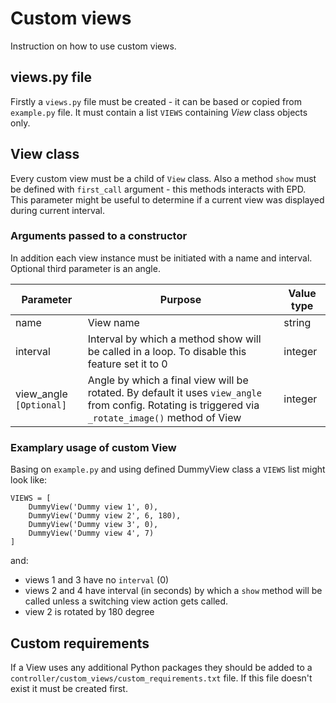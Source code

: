 # Custom views

Instruction on how to use custom views.

## views.py file

Firstly a `views.py` file must be created - it can be based or copied from `example.py` file. It must contain a list `VIEWS` containing *View* class objects only.

## View class

Every custom view must be a child of `View` class. Also a method `show` must be defined with `first_call` argument - this methods interacts with EPD. This parameter might be useful to determine if a current view was displayed during current interval.

### Arguments passed to a constructor

In addition each view instance must be initiated with a name and interval. Optional third parameter is an angle.

| Parameter | Purpose | Value type |
| --- | --- | --- |
| name | View name | string |
| interval | Interval by which a method show will be called in a loop. To disable this feature set it to 0 | integer |
| view_angle `[Optional]` | Angle by which a final view will be rotated. By default it uses `view_angle` from config. Rotating is triggered via `_rotate_image()` method of View | integer |

### Examplary usage of custom View

Basing on `example.py` and using defined DummyView class a `VIEWS` list might look like:

    VIEWS = [
        DummyView('Dummy view 1', 0),
        DummyView('Dummy view 2', 6, 180),
        DummyView('Dummy view 3', 0),
        DummyView('Dummy view 4', 7)
    ]

and:

- views 1 and 3 have no `interval` (0)
- views 2 and 4 have interval (in seconds) by which a `show` method will be called unless a switching view action gets called.
- view 2 is rotated by 180 degree

## Custom requirements

If a View uses any additional Python packages they should be added to a `controller/custom_views/custom_requirements.txt` file. If this file doesn't exist it must be created first.
